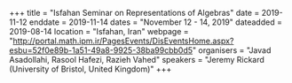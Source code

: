+++
title = "Isfahan Seminar on Representations of Algebras"
date = 2019-11-12
enddate = 2019-11-14
dates = "November 12 - 14, 2019"
dateadded = 2019-08-14
location = "Isfahan, Iran"
webpage = "http://portal.math.ipm.ir/PagesEvents/DisEventsHome.aspx?esbu=52f0e89b-1a51-49a8-9925-38ba99cbb0d5"
organisers = "Javad Asadollahi, Rasool Hafezi, Razieh Vahed"
speakers = "Jeremy Rickard (University of Bristol, United Kingdom)"
+++
